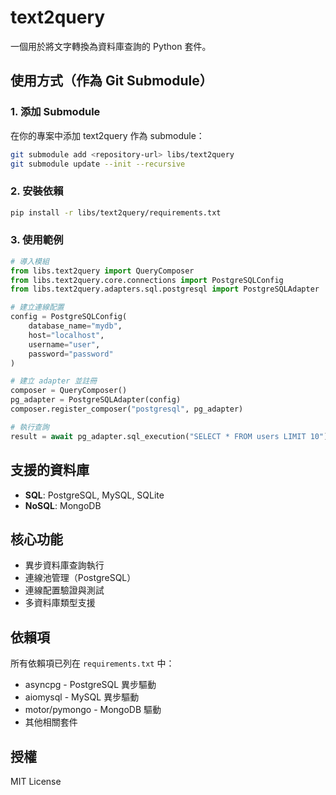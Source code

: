 # text2query

一個用於將文字轉換為資料庫查詢的 Python 套件。

## 使用方式（作為 Git Submodule）

### 1. 添加 Submodule

在你的專案中添加 text2query 作為 submodule：

```bash
git submodule add <repository-url> libs/text2query
git submodule update --init --recursive
```

### 2. 安裝依賴

```bash
pip install -r libs/text2query/requirements.txt
```

### 3. 使用範例

```python
# 導入模組
from libs.text2query import QueryComposer
from libs.text2query.core.connections import PostgreSQLConfig
from libs.text2query.adapters.sql.postgresql import PostgreSQLAdapter

# 建立連線配置
config = PostgreSQLConfig(
    database_name="mydb",
    host="localhost",
    username="user",
    password="password"
)

# 建立 adapter 並註冊
composer = QueryComposer()
pg_adapter = PostgreSQLAdapter(config)
composer.register_composer("postgresql", pg_adapter)

# 執行查詢
result = await pg_adapter.sql_execution("SELECT * FROM users LIMIT 10")
```

## 支援的資料庫

- **SQL**: PostgreSQL, MySQL, SQLite
- **NoSQL**: MongoDB

## 核心功能

- 異步資料庫查詢執行
- 連線池管理（PostgreSQL）
- 連線配置驗證與測試
- 多資料庫類型支援

## 依賴項

所有依賴項已列在 `requirements.txt` 中：
- asyncpg - PostgreSQL 異步驅動
- aiomysql - MySQL 異步驅動
- motor/pymongo - MongoDB 驅動
- 其他相關套件

## 授權

MIT License